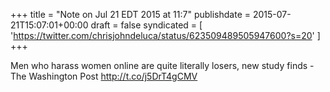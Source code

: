 +++
title = "Note on Jul 21 EDT 2015 at 11:7"
publishdate = 2015-07-21T15:07:01+00:00
draft = false
syndicated = [ 'https://twitter.com/chrisjohndeluca/status/623509489505947600?s=20' ]
+++

Men who harass women online are quite literally losers, new study finds - The Washington Post http://t.co/j5DrT4gCMV
